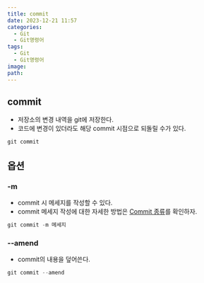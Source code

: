 ```yaml
---
title: commit
date: 2023-12-21 11:57
categories:
  - Git
  - Git명령어
tags:
  - Git
  - Git명령어
image: 
path:
---
```


## commit
+ 저장소의 변경 내역을 git에 저장한다.
+ 코드에 변경이 있더라도 해당 commit 시점으로 되돌릴 수가 있다.

```cs
git commit
```

## 옵션
### -m
+ commit 시 메세지를 작성할 수 있다.
+ commit 메세지 작성에 대한 자세한 방법은 [Commit 종류](https://sonjh919.github.io/posts/Commit-종류)를 확인하자.
```cs
git commit -m 메세지
```

### --amend
+ commit의 내용을 덮어쓴다.
```cs
git commit --amend
```
